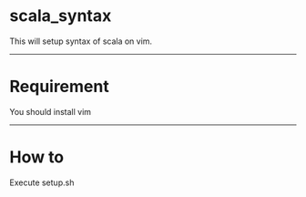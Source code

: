 # scala_syntax
This will setup syntax of scala on vim.

---
# Requirement
You should install vim

---
# How to
Execute setup.sh
